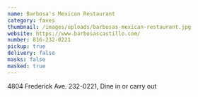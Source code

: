 ```yaml
---
name: Barbosa's Mexican Restaurant
category: faves
thumbnail: /images/uploads/barbosas-mexican-restaurant.jpg
website: https://www.barbosascastillo.com/
number: 816-232-0221
pickup: true
delivery: false
masks: false
masked: true
---
```


4804 Frederick Ave. 232-0221, Dine in or carry out
